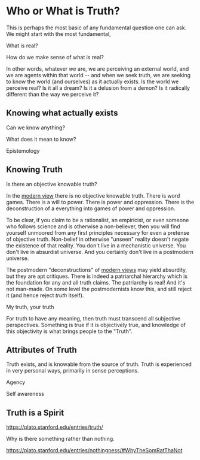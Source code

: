 # Who or What is Truth?

This is perhaps the most basic of any
 fundamental question one can ask.
We might start with the most fundamental,

What is real? 

How do we make sense of what is real?

In other words, whatever *we* are,
 we are perceiving an external world,
 and we are agents within that world --
 and when we seek truth,
 we are seeking to know the world
 (and ourselves)
 as it actually exists.
Is the world we perceive real?
Is it all a dream?
Is it a delusion from a demon?
Is it radically different than
 the way we perceive it?



## Knowing what actually exists 

Can we know anything?

What does it mean to know?

Epistemology




## Knowing Truth

Is there an objective knowable truth?

In the [modern view](modern-views/)
 there is no objective knowable truth.
There is word games.
There is a will to power.
There is power and oppression.
There is the deconstruction of a
 everything into games of power
 and oppression.

To be clear, if you claim to be a
 rationalist,
 an
 empiricist,
 or even someone who follows
 science
 and is otherwise a
 non-believer,
 then you will find yourself
 unmoored from any first principles
 necessary for even a pretense
 of objective truth.
Non-belief in otherwise "unseen" reality 
 doesn't negate the existence of that reality.
You don't live in a mechanistic universe.
You don't live in absurdist universe.
And you certainly don't live in a 
 postmodern
 universe.

The postmodern "deconstructions" of
 [modern views](modern-views/)
 may yield absurdity,
 but they are apt critiques.
There is indeed a patriarchal hierarchy
 which is the foundation for any and all
 truth claims.
The patriarchy is real!
And it's not man-made.
On some level the postmodernists
 know this, and still reject it
 (and hence reject *truth* itself).

My truth, your truth 

For truth to have any meaning,
 then truth must transcend all subjective
 perspectives.
Something is true if it is objectively true,
 and knowledge of this objectivity
 is what brings people to the "Truth".



## Attributes of Truth

Truth exists, and is knowable from the
 source of truth.
Truth is experienced in very personal ways,
 primarily in sense perceptions.

Agency

Self awareness



## Truth is a Spirit







https://plato.stanford.edu/entries/truth/



Why is there something rather than nothing.

https://plato.stanford.edu/entries/nothingness/#WhyTheSomRatThaNot
